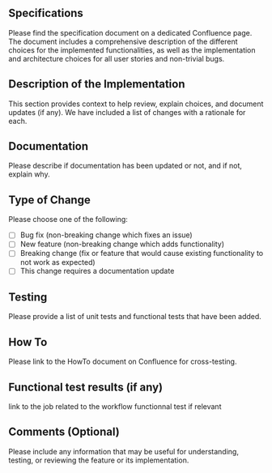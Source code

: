 ## Specifications

Please find the specification document on a dedicated Confluence page. The document includes a comprehensive description of the different choices for the implemented functionalities, as well as the implementation and architecture choices for all user stories and non-trivial bugs.

## Description of the Implementation

This section provides context to help review, explain choices, and document updates (if any). We have included a list of changes with a rationale for each.

## Documentation

Please describe if documentation has been updated or not, and if not, explain why.

## Type of Change

Please choose one of the following:

- [ ] Bug fix (non-breaking change which fixes an issue)
- [ ] New feature (non-breaking change which adds functionality)
- [ ] Breaking change (fix or feature that would cause existing functionality to not work as expected)
- [ ] This change requires a documentation update

## Testing

Please provide a list of unit tests and functional tests that have been added.

## How To

Please link to the HowTo document on Confluence for cross-testing.

## Functional test results (if any)

link to the job related to the workflow functionnal test if relevant

## Comments (Optional)

Please include any information that may be useful for understanding, testing, or reviewing the feature or its implementation.
